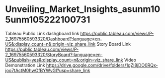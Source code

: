 # Unveiling_Market_Insights_asunm105unm105222100731
Tableau Public Link 
dashgboard link
https://public.tableau.com/views/P-2_16975560593320/Dashboard?:language=en-US&:display_count=n&:origin=viz_share_link
Story Board Link 
https://public.tableau.com/views/P-2_16975560593320/StoryBoard?:language=en-US&publish=yes&:display_count=n&:origin=viz_share_link
Video Demonstration Link
https://drive.google.com/drive/folders/1gZI8jDO0RQx-joo7tActM0hwOfBYWvGl?usp=share_link
